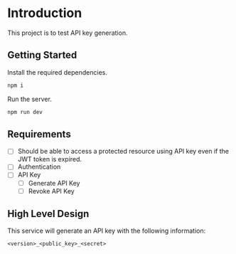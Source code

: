 # Introduction

This project is to test API key generation.

## Getting Started

Install the required dependencies.

```bash
npm i
```

Run the server.

```bash
npm run dev
```

## Requirements

- [ ] Should be able to access a protected resource using API key
even if the JWT token is expired.
- [ ] Authentication
- [ ] API Key
    - [ ] Generate API Key
    - [ ] Revoke API Key

## High Level Design

This service will generate an API key with the following information:

```
<version>_<public_key>_<secret>
```
